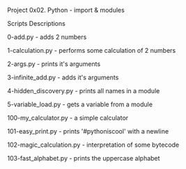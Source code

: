 Project 0x02. Python - import & modules

Scripts Descriptions

0-add.py - adds 2 numbers

1-calculation.py - performs some calculation of 2 numbers

2-args.py - prints it's arguments

3-infinite_add.py - adds it's arguments

4-hidden_discovery.py - prints all names in a module

5-variable_load.py - gets a variable from a module

100-my_calculator.py - a simple calculator

101-easy_print.py - prints '#pythoniscool' with a newline

102-magic_calculation.py - interpretation of some bytecode

103-fast_alphabet.py - prints the uppercase alphabet 